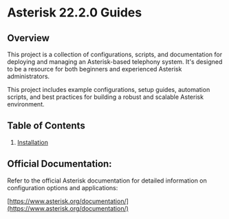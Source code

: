 # Asterisk 22.2.0 Guides

## Overview

This project is a collection of configurations, scripts, and documentation for deploying and managing an Asterisk-based telephony system. It's designed to be a resource for both beginners and experienced Asterisk administrators.

This project includes example configurations, setup guides, automation scripts, and best practices for building a robust and scalable Asterisk environment.

## Table of Contents

1.  [Installation](/guides/Installation.md)

## Official Documentation:
Refer to the official Asterisk documentation for detailed information on configuration options and applications:

[https://www.asterisk.org/documentation/](https://www.asterisk.org/documentation/)
